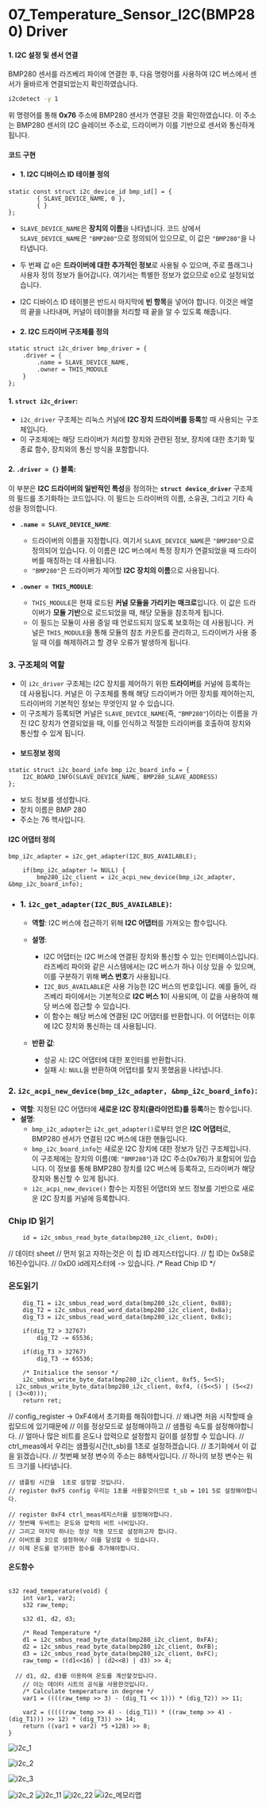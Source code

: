 # 07_Temperature_Sensor_I2C(BMP280) Driver

#### 1. I2C 설정 및 센서 연결
BMP280 센서를 라즈베리 파이에 연결한 후, 다음 명령어를 사용하여 I2C 버스에서 센서가 올바르게 연결되었는지 확인하였습니다.

```bash
i2cdetect -y 1
```
위 명령어를 통해 **0x76** 주소에 BMP280 센서가 연결된 것을 확인하였습니다. 이 주소는 BMP280 센서의 I2C 슬레이브 주소로, 드라이버가 이를 기반으로 센서와 통신하게 됩니다.

#### 코드 구현
- #### 1. I2C 디바이스 ID 테이블 정의


```
static const struct i2c_device_id bmp_id[] = {
		{ SLAVE_DEVICE_NAME, 0 }, 
		{ }
};
```

   - `SLAVE_DEVICE_NAME`은 **장치의 이름**을 나타냅니다. 코드 상에서 `SLAVE_DEVICE_NAME`은 `"BMP280"`으로 정의되어 있으므로, 이 값은 `"BMP280"`을 나타냅니다.
   - 두 번째 값 `0`은 **드라이버에 대한 추가적인 정보**로 사용될 수 있으며, 주로 플래그나 사용자 정의 정보가 들어갑니다. 여기서는 특별한 정보가 없으므로 `0`으로 설정되었습니다.
   - I2C 디바이스 ID 테이블은 반드시 마지막에 **빈 항목**을 넣어야 합니다. 이것은 배열의 끝을 나타내며, 커널이 테이블을 처리할 때 끝을 알 수 있도록 해줍니다.


- #### 2. I2C 드라이버 구조체를 정의
```
static struct i2c_driver bmp_driver = {
	.driver = {
		.name = SLAVE_DEVICE_NAME,
		.owner = THIS_MODULE
	}
};
```
#### 1. **`struct i2c_driver`**:
   - `i2c_driver` 구조체는 리눅스 커널에 **I2C 장치 드라이버를 등록**할 때 사용되는 구조체입니다. 
   - 이 구조체에는 해당 드라이버가 처리할 장치와 관련된 정보, 장치에 대한 초기화 및 종료 함수, 장치와의 통신 방식을 포함합니다.

#### 2. **`.driver = {}` 블록**:
   이 부분은 **I2C 드라이버의 일반적인 특성**을 정의하는 **`struct device_driver`** 구조체의 필드를 초기화하는 코드입니다. 이 필드는 드라이버의 이름, 소유권, 그리고 기타 속성을 정의합니다.

   - **`.name = SLAVE_DEVICE_NAME`**:
     - 드라이버의 이름을 지정합니다. 여기서 `SLAVE_DEVICE_NAME`은 `"BMP280"`으로 정의되어 있습니다. 이 이름은 I2C 버스에서 특정 장치가 연결되었을 때 드라이버를 매칭하는 데 사용됩니다.
     - `"BMP280"`은 드라이버가 제어할 **I2C 장치의 이름**으로 사용됩니다.

   - **`.owner = THIS_MODULE`**:
     - `THIS_MODULE`은 현재 로드된 **커널 모듈을 가리키는 매크로**입니다. 이 값은 드라이버가 **모듈 기반**으로 로드되었을 때, 해당 모듈을 참조하게 됩니다.
     - 이 필드는 모듈이 사용 중일 때 언로드되지 않도록 보호하는 데 사용됩니다. 커널은 `THIS_MODULE`을 통해 모듈의 참조 카운트를 관리하고, 드라이버가 사용 중일 때 이를 해제하려고 할 경우 오류가 발생하게 됩니다.

### 3. **구조체의 역할**
- 이 `i2c_driver` 구조체는 I2C 장치를 제어하기 위한 **드라이버**를 커널에 등록하는 데 사용됩니다. 커널은 이 구조체를 통해 해당 드라이버가 어떤 장치를 제어하는지, 드라이버의 기본적인 정보는 무엇인지 알 수 있습니다.
- 이 구조체가 등록되면 커널은 `SLAVE_DEVICE_NAME`(즉, `"BMP280"`)이라는 이름을 가진 I2C 장치가 연결되었을 때, 이를 인식하고 적절한 드라이버를 호출하여 장치와 통신할 수 있게 됩니다.

#### 
- #### 보드정보 정의
```
static struct i2c_board_info bmp_i2c_board_info = {
	I2C_BOARD_INFO(SLAVE_DEVICE_NAME, BMP280_SLAVE_ADDRESS)
};

```
- 보드 정보를 생성합니다.
-  장치 이름은 BMP 280
- 주소는 76 헥사입니다.

#### I2C 어댑터 정의
```
bmp_i2c_adapter = i2c_get_adapter(I2C_BUS_AVAILABLE);
 
	if(bmp_i2c_adapter != NULL) {
		bmp280_i2c_client = i2c_acpi_new_device(bmp_i2c_adapter, &bmp_i2c_board_info);
```
- ### 1. **`i2c_get_adapter(I2C_BUS_AVAILABLE)`**:
   - **역할**: I2C 버스에 접근하기 위해 **I2C 어댑터**를 가져오는 함수입니다.
   - **설명**:
     - I2C 어댑터는 I2C 버스에 연결된 장치와 통신할 수 있는 인터페이스입니다. 라즈베리 파이와 같은 시스템에서는 I2C 버스가 하나 이상 있을 수 있으며, 이를 구분하기 위해 **버스 번호**가 사용됩니다.
     - `I2C_BUS_AVAILABLE`은 사용 가능한 I2C 버스의 번호입니다. 예를 들어, 라즈베리 파이에서는 기본적으로 **I2C 버스 1**이 사용되며, 이 값을 사용하여 해당 버스에 접근할 수 있습니다.
     - 이 함수는 해당 버스에 연결된 I2C 어댑터를 반환합니다. 이 어댑터는 이후에 I2C 장치와 통신하는 데 사용됩니다.
   
   - **반환 값**:
     - 성공 시: I2C 어댑터에 대한 포인터를 반환합니다.
     - 실패 시: `NULL`을 반환하여 어댑터를 찾지 못했음을 나타냅니다.

### 2. **`i2c_acpi_new_device(bmp_i2c_adapter, &bmp_i2c_board_info)`**:
   - **역할**: 지정된 I2C 어댑터에 **새로운 I2C 장치(클라이언트)를 등록**하는 함수입니다.
   - **설명**:
     - `bmp_i2c_adapter`는 `i2c_get_adapter()`로부터 얻은 **I2C 어댑터**로, BMP280 센서가 연결된 I2C 버스에 대한 핸들입니다.
     - `bmp_i2c_board_info`는 새로운 I2C 장치에 대한 정보가 담긴 구조체입니다. 이 구조체에는 장치의 이름(예: `"BMP280"`)과 I2C 주소(0x76)가 포함되어 있습니다. 이 정보를 통해 BMP280 장치를 I2C 버스에 등록하고, 드라이버가 해당 장치와 통신할 수 있게 됩니다.
     - `i2c_acpi_new_device()` 함수는 지정된 어댑터와 보드 정보를 기반으로 새로운 I2C 장치를 커널에 등록합니다.

### Chip ID 읽기
```
	id = i2c_smbus_read_byte_data(bmp280_i2c_client, 0xD0);
```
// 데이터 sheet
	// 먼저 읽고 자하는것은 이 칩 ID 레지스터입니다.
	// 칩 ID는 0x58로 16진수입니다.
	// 0xD0 id레지스터에 -> 있습니다.
	/* Read Chip ID */

### 온도읽기
```
	dig_T1 = i2c_smbus_read_word_data(bmp280_i2c_client, 0x88);
	dig_T2 = i2c_smbus_read_word_data(bmp280_i2c_client, 0x8a);
	dig_T3 = i2c_smbus_read_word_data(bmp280_i2c_client, 0x8c);
 
	if(dig_T2 > 32767)
		dig_T2 -= 65536;
 
	if(dig_T3 > 32767)
		dig_T3 -= 65536;
 
	/* Initialice the sensor */
	i2c_smbus_write_byte_data(bmp280_i2c_client, 0xf5, 5<<5);
  i2c_smbus_write_byte_data(bmp280_i2c_client, 0xf4, ((5<<5) | (5<<2) | (3<<0)));
	return ret;

```

// config_register -> 0xF4에서 초기화를 해줘야합니다.
	// 왜냐면 처음 시작할때 슬립모드에 있기때문에
	// 이를 정상모드로 설정해야하고
	// 샘플링 속도를 설정해야합니다.
	// 얼마나 많은 비트를 온도나 압력으로 설정할지 길이를 설정할 수 있습니다.
	// ctrl_meas에서 우리는 샘플링시간(t_sb)를 1초로 설정하겠습니다.
	// 초기화에서 이 값을 읽겠습니다.
	// 첫번째 보정 변수의 주소는 88헥사입니다.
	// 하나의 보정 변수는 워드 크기를 나타냅니다.

	// 샘플링 시간을  1초로 설정할 것입니다.
	// register 0xF5 config 우리는 1초를 사용할것이므로 t_sb = 101 5로 설정해야합니다.

 	// register 0xF4 ctrl_meas레지스터를 설정해야합니다.
	// 첫번째 두비트는 온도와 압력의 비트 너비입니다.
	// 그리고 마지막 하나는 정상 작동 모드로 설정하고자 합니다.
	// 이비트를 3으로 설정하여/ 이를 달성할 수 있습니다.
	// 이제 온도를 얻기위한 함수를 추가해야합니다.
#### 온도함수

```

s32 read_temperature(void) {
	int var1, var2;
	s32 raw_temp;

	s32 d1, d2, d3;
 
	/* Read Temperature */
	d1 = i2c_smbus_read_byte_data(bmp280_i2c_client, 0xFA);
	d2 = i2c_smbus_read_byte_data(bmp280_i2c_client, 0xFB);
	d3 = i2c_smbus_read_byte_data(bmp280_i2c_client, 0xFC);
	raw_temp = ((d1<<16) | (d2<<8) | d3) >> 4;

  // d1, d2, d3를 이용하여 온도를 계산할것입니다.
	// 이는 데이터 시트의 공식을 사용한것입니다.
	/* Calculate temperature in degree */
	var1 = ((((raw_temp >> 3) - (dig_T1 << 1))) * (dig_T2)) >> 11;
 
	var2 = (((((raw_temp >> 4) - (dig_T1)) * ((raw_temp >> 4) - (dig_T1))) >> 12) * (dig_T3)) >> 14;
	return ((var1 + var2) *5 +128) >> 8;
}
```


![i2c_1](https://github.com/user-attachments/assets/dab6c00c-6110-4b47-bcad-26afc8a915bf)

![i2c_2](https://github.com/user-attachments/assets/9f03ccfd-22db-4d70-a78c-14c5e9e77905)

![i2c_3](https://github.com/user-attachments/assets/38bb4fe6-41df-441b-a4d7-e9fa123d77e5)

![i2c_2](https://github.com/user-attachments/assets/3e7157ef-54ab-444f-ad64-8bf50172c93e)
![i2c_11](https://github.com/user-attachments/assets/c0ac73e6-dc6a-4847-8d2c-4b75b4f72344)
![i2c_22](https://github.com/user-attachments/assets/92350279-6a36-455e-8e7c-6f4a4163ee29)
![i2c_메모리맵](https://github.com/user-attachments/assets/036507ef-8697-48b7-b22a-10b3a91c1049)

